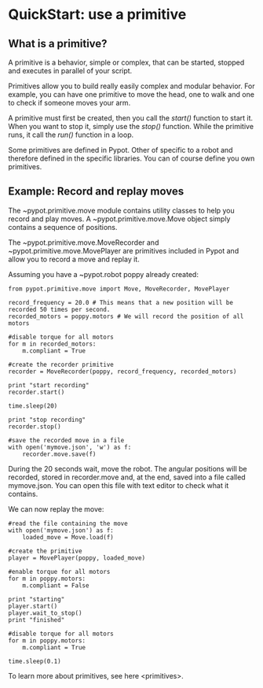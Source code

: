 # QuickStart: use a primitive

## What is a primitive?

A primitive is a behavior, simple or complex, that can be started,
stopped and executes in parallel of your script.

Primitives allow you to build really easily complex and modular
behavior. For example, you can have one primitive to move the head, one
to walk and one to check if someone moves your arm.

A primitive must first be created, then you call the *start()* function
to start it. When you want to stop it, simply use the *stop()* function.
While the primitive runs, it call the *run()* function in a loop.

Some primitives are defined in Pypot. Other of specific to a robot and
therefore defined in the specific libraries. You can of course define
you own primitives.

## Example: Record and replay moves

The \~pypot.primitive.move module contains utility classes to help you
record and play moves. A \~pypot.primitive.move.Move object simply
contains a sequence of positions.

The \~pypot.primitive.move.MoveRecorder and
\~pypot.primitive.move.MovePlayer are primitives included in Pypot and
allow you to record a move and replay it.

Assuming you have a \~pypot.robot poppy already created:

    from pypot.primitive.move import Move, MoveRecorder, MovePlayer

    record_frequency = 20.0 # This means that a new position will be recorded 50 times per second.
    recorded_motors = poppy.motors # We will record the position of all motors

    #disable torque for all motors
    for m in recorded_motors:
        m.compliant = True

    #create the recorder primitive
    recorder = MoveRecorder(poppy, record_frequency, recorded_motors)

    print "start recording"    
    recorder.start()

    time.sleep(20)

    print "stop recording" 
    recorder.stop()

    #save the recorded move in a file
    with open('mymove.json', 'w') as f:
        recorder.move.save(f)

During the 20 seconds wait, move the robot. The angular positions will
be recorded, stored in recorder.move and, at the end, saved into a file
called mymove.json. You can open this file with text editor to check
what it contains.

We can now replay the move:

    #read the file containing the move
    with open('mymove.json') as f:
        loaded_move = Move.load(f)

    #create the primitive
    player = MovePlayer(poppy, loaded_move)

    #enable torque for all motors
    for m in poppy.motors:
        m.compliant = False

    print "starting"
    player.start()
    player.wait_to_stop()
    print "finished"

    #disable torque for all motors
    for m in poppy.motors:
        m.compliant = True

    time.sleep(0.1)

To learn more about primitives, see here \<primitives\>.
